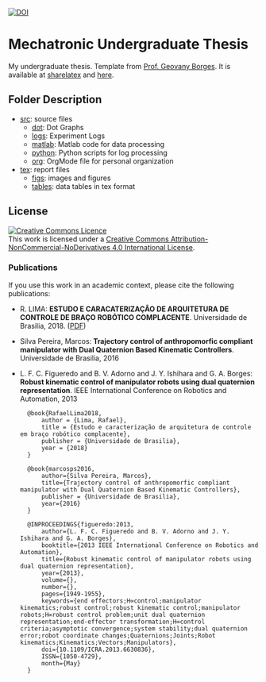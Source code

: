 [![DOI](https://zenodo.org/badge/142446759.svg)](https://zenodo.org/badge/latestdoi/142446759)

# Mechatronic Undergraduate Thesis

My undergraduate thesis. Template from [Prof. Geovany Borges](https://github.com/geovanyb). It is available at [sharelatex](https://www.sharelatex.com/templates/59afea1a951af79f0775037e) and [here](https://github.com/arthurbeggs/unb-template-tg-mecatronica).

## Folder Description

 * [src](src): source files
    * [dot](src/dot): Dot Graphs
    * [logs](src/logs): Experiment Logs
    * [matlab](src/matlab): Matlab code for data processing
    * [python](src/python): Python scripts for log processing
    * [org](src/org): OrgMode file for personal organization
 * [tex](tex): report files
    * [figs](tex/figs): images and figures
    * [tables](tex/tables): data tables in tex format

## License
    
<a rel="license" href="http://creativecommons.org/licenses/by-nc-nd/4.0/"><img alt="Creative Commons Licence" style="border-width:0" src="https://i.creativecommons.org/l/by-nc-nd/4.0/88x31.png" /></a><br />This work is licensed under a <a rel="license" href="http://creativecommons.org/licenses/by-nc-nd/4.0/">Creative Commons Attribution-NonCommercial-NoDerivatives 4.0 International License</a>.

### Publications

If you use this work in an academic context, please cite the following publications:

* R. LIMA: **ESTUDO E CARACATERIZAÇÂO DE ARQUITETURA DE CONTROLE DE BRAÇO ROBÓTICO COMPLACENTE**. Universidade de Brasilia, 2018. ([PDF](https://github.com/akafael/undergrad-thesis/releases/download/TG2/TG.pdf))
* Silva Pereira, Marcos: **Trajectory control of anthropomorfic compliant manipulator with Dual Quaternion Based Kinematic Controllers**. Universidade de Brasilia, 2016
* L. F. C. Figueredo and B. V. Adorno and J. Y. Ishihara and G. A. Borges: **Robust kinematic control of manipulator robots using dual quaternion representation**. IEEE International Conference on Robotics and Automation, 2013 


        @book{RafaelLima2018,
            author = {Lima, Rafael},
            title = {Estudo e caracterização de arquitetura de controle em braço robótico complacente},
            publisher = {Universidade de Brasilia},
            year = {2018}
        }
        
        @book{marcosps2016,
            author={Silva Pereira, Marcos},
            title={Trajectory control of anthropomorfic compliant manipulator with Dual Quaternion Based Kinematic Controllers},
            publisher = {Universidade de Brasilia},
            year={2016}
        }
        
        @INPROCEEDINGS{figueredo:2013,
            author={L. F. C. Figueredo and B. V. Adorno and J. Y. Ishihara and G. A. Borges},
            booktitle={2013 IEEE International Conference on Robotics and Automation},
            title={Robust kinematic control of manipulator robots using dual quaternion representation},
            year={2013},
            volume={},
            number={},
            pages={1949-1955},
            keywords={end effectors;H∞control;manipulator kinematics;robust control;robust kinematic control;manipulator robots;H∞robust control problem;unit dual quaternion representation;end-effector transformation;H∞control criteria;asymptotic convergence;system stability;dual quaternion error;robot coordinate changes;Quaternions;Joints;Robot kinematics;Kinematics;Vectors;Manipulators},
            doi={10.1109/ICRA.2013.6630836},
            ISSN={1050-4729},
            month={May}
        }

